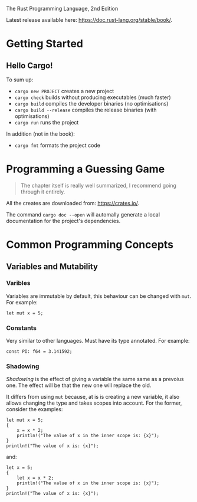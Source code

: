 The Rust Programming Language, 2nd Edition

Latest release available here: <https://doc.rust-lang.org/stable/book/>.

# Getting Started

## Hello Cargo!

To sum up:

- `cargo new PROJECT` creates a new project
- `cargo check` builds without producing executables (much faster)
- `cargo build` compiles the developer binaries (no optimisations)
- `cargo build --release` compiles the release binaries (with optimisations)
- `cargo run` runs the project

In addition (not in the book):

- `cargo fmt` formats the project code

# Programming a Guessing Game

> The chapter itself is really well summarized, I recommend going through it entirely.

All the creates are downloaded from: <https://crates.io/>.

The command `cargo doc --open` will automally generate a local documentation for the project's dependencies.

# Common Programming Concepts

## Variables and Mutability

### Varibles

Variables are immutable by default, this behaviour can be changed with `mut`. For example:

	let mut x = 5;

### Constants

Very similar to other languages. Must have its type annotated. For example:

	const PI: f64 = 3.141592;

### Shadowing

*Shadowing* is the effect of giving a variable the same same as a prevoius one. The effect will be that the new one will replace the old.

It differs from using `mut` because, at is is creating a new variable, it also allows changing the type and takes scopes into account. For the former, consider the examples:

	let mut x = 5;
    {
        x = x * 2;
        println!("The value of x in the inner scope is: {x}");
    }
    println!("The value of x is: {x}");

and:

	let x = 5;
    {
        let x = x * 2;
        println!("The value of x in the inner scope is: {x}");
    }
    println!("The value of x is: {x}");

